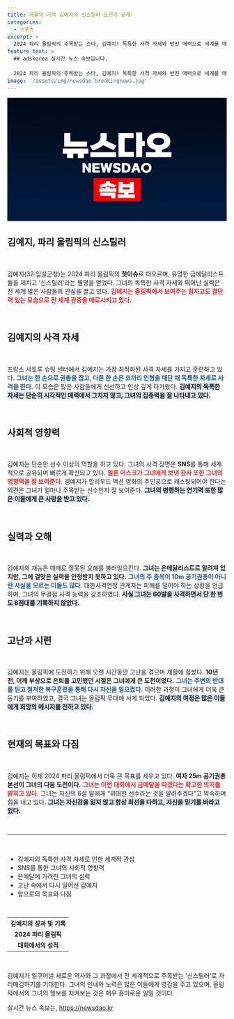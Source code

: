 ```yaml
---
title: 재활의 기적 김예지의 신스틸러 도전기 공개!
categories:
  - 스포츠
excerpt: >
  2024 파리 올림픽의 주목받는 스타, 김예지! 독특한 사격 자세와 반전 매력으로 세계를 매료시킨 그녀는 금메달을 향한 열망으로 다시 나선다. 모두를 놀라게 할 준비가 되어 있다!
feature_text: >
  ## adskorea 실시간 뉴스 속보입니다.

  2024 파리 올림픽의 주목받는 스타, 김예지! 독특한 사격 자세와 반전 매력으로 세계를 매료시킨 그녀는 금메달을 향한 열망으로 다시 나선다. 모두를 놀라게 할 준비가 되어 있다!
image: '/assets/img/newsdao_breakingnews.jpg'
---
```


<p><img src="/assets/img/newsdao_breakingnews.jpg" alt="adskorea 속보" /></p>

<h2 data-ke-size="size26">김예지, 파리 올림픽의 신스틸러</h2>

<p data-ke-size="size16">&nbsp;</p>

<p>김예지(32·임실군청)는 2024 파리 올림픽의 <b>핫이슈</b>로 떠오르며, 유명한 금메달리스트들을 제치고 ‘신스틸러’라는 별명을 얻었다. 그녀의 독특한 사격 자세와 뛰어난 실력은 전 세계 많은 사람들의 관심을 끌고 있다. <b><span style="color: #ee2323;">김예지는 올림픽에서 보여주는 힘차고도 결단력 있는 모습으로 전 세계 관중을 매료시키고 있다.</span></b> </p>

<p data-ke-size="size16">&nbsp;</p>

<h2 data-ke-size="size26">김예지의 사격 자세</h2>

<p data-ke-size="size16">&nbsp;</p>

<p>프랑스 샤토루 슈팅 센터에서 김예지는 가장 최적화된 사격 자세를 가지고 훈련하고 있다. <b><span style="color: #1a5490;">그녀는 한 손으로 권총을 잡고, 다른 한 손은 코끼리 인형을 매단 채 독특한 자세로 사격을 한다.</span></b> 이 모습은 많은 사람들에게 신선하고 인상 깊게 다가왔다. <b><span style="background-color: #21538527;">김예지의 독특한 자세는 단순히 시각적인 매력에서 그치지 않고, 그녀의 집중력을 잘 나타내고 있다.</span></b></p>

<p data-ke-size="size16">&nbsp;</p>

<h2 data-ke-size="size26">사회적 영향력</h2>

<p data-ke-size="size16">&nbsp;</p>

<p>김예지는 단순한 선수 이상의 역할을 하고 있다. 그녀의 사격 장면은 <b>SNS</b>를 통해 세계적으로 공유되며 빠르게 확산되고 있다. <b><span style="color: #ee2323;">일론 머스크가 그녀에게 보낸 찬사 또한 그녀의 영향력을 잘 보여준다.</span></b> 김예지가 할리우드 액션 영화의 주인공으로 캐스팅되어야 한다는 의견은 그녀가 얼마나 주목받는 선수인지 잘 보여준다. <b><span style="background-color: #21538527;">그녀의 병행하는 연기력 또한 많은 이들에게 큰 사랑을 받고 있다.</span></b></p>

<p data-ke-size="size16">&nbsp;</p>

<h2 data-ke-size="size26">실력과 오해</h2>

<p data-ke-size="size16">&nbsp;</p>

<p>김예지의 재능은 때때로 잘못된 오해를 불러일으킨다. <b>그녀는 은메달리스트로 알려져 있지만, 그에 걸맞은 실력을 인정받지 못하고 있다.</b> <b><span style="color: #1a5490;">그녀의 주 종목이 10m 공기권총이 아니란 사실을 모르는 이들도 많다.</span></b> 대한사격연맹 관계자는 피해를 덜어야 하는 상황을 언급하며, 그녀의 무결점 사격 능력을 강조하였다. <b><span style="background-color: #21538527;">사실 그녀는 60발을 사격하면서 단 한 번도 8점대를 기록하지 않았다.</span></b></p>

<p data-ke-size="size16">&nbsp;</p>

<h2 data-ke-size="size26">고난과 시련</h2>

<p data-ke-size="size16">&nbsp;</p>

<p>김예지는 올림픽에 도전하기 위해 오랜 시간동안 고난을 겪으며 재활에 힘썼다. <b>10년 전, 어깨 부상으로 은퇴를 고민했던 시절은 그녀에게 큰 도전이었다.</b> <b><span style="color: #1a5490;">그녀는 주변의 반대를 딛고 철저한 복구훈련을 통해 다시 자신을 일으켰다.</span></b> 이러한 과정이 그녀에게 더욱 큰 동기를 부여하였고, 결국 그녀는 올림픽 무대에 서게 되었다. <b><span style="background-color: #21538527;">김예지의 여정은 많은 이들에게 희망의 메시지를 전하고 있다.</span></b></p>

<p data-ke-size="size16">&nbsp;</p>

<h2 data-ke-size="size26">현재의 목표와 다짐</h2>

<p data-ke-size="size16">&nbsp;</p>

<p>김예지는 이제 2024 파리 올림픽에서 더욱 큰 목표를 세우고 있다. <b>여자 25m 공기권총 본선이 그녀의 다음 도전이다.</b>  <b><span style="color: #ee2323;">그녀는 이번 대회에서 금메달을 따겠다는 확고한 의지를 밝히고 있다.</span></b> 그녀는 자신의 6살 딸에게 “위대한 선수라는 것을 알려주겠다”고 약속하며 힘을 내고 있다. <b><span style="background-color: #21538527;">그녀는 자신감을 잃지 않고 항상 최선을 다하고, 자신을 믿기를 바라고 있다.</span></b></p>

<p data-ke-size="size16">&nbsp;</p>

<hr>

<p data-ke-size="size16">&nbsp;</p>

<ul>
  <li>김예지의 독특한 사격 자세로 인한 세계적 관심</li>
  <li>SNS를 통한 그녀의 사회적 영향력</li>
  <li>은메달에 가려진 그녀의 실력</li>
  <li>고난 속에서 다시 일어선 김예지</li>
  <li>앞으로의 목표와 다짐</li>
</ul>

<p data-ke-size="size16">&nbsp;</p>

<table style="width: 100%; border-collapse: collapse;">
  <tr>
    <td style="text-align: center; height: 17px;"><b>김예지의 성과 및 기록</b></td>
  </tr>
  <tr>
    <td style="text-align: center; height: 17px;"><b>2024 파리 올림픽</b></td>
  </tr>
  <tr>
    <td style="text-align: center; height: 17px;"><b>대회에서의 성적</b></td>
  </tr>
</table>

<p data-ke-size="size16">&nbsp;</p>

<p data-ke-size="size16">김예지가 일구어낼 새로운 역사와 그 과정에서 전 세계적으로 주목받는 '신스틸러'로 자리매김하기를 기대한다. 그녀의 인내와 노력은 많은 이들에게 영감을 주고 있으며, 올림픽에서의 그녀의 행보를 지켜보는 것은 매우 흥미로운 일일 것이다.</p>
실시간 뉴스 속보는, <a href="https://newsdao.kr" rel="dofollow">https://newsdao.kr</a>


